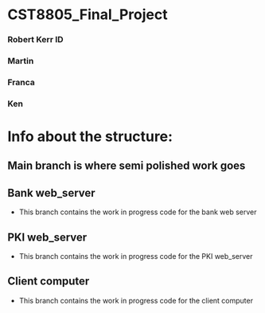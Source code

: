 # CST8805_Final_Project
### Robert Kerr ID
### Martin
### Franca
### Ken

# Info about the structure:

## Main branch is where semi polished work goes

## Bank web_server
 - This branch contains the work in progress code for the bank web server

## PKI web_server
 - This branch contains the work in progress code for the PKI web_server
 
## Client computer
 - This branch contains the work in progress code for the client computer
